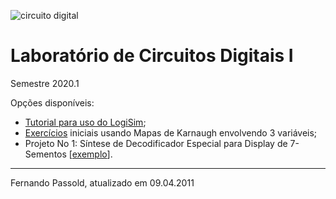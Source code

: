 ![circuito digital](https://images.unsplash.com/photo-1517077304055-6e89abbf09b0?ixlib=rb-1.2.1&ixid=MXwxMjA3fDB8MHxwaG90by1wYWdlfHx8fGVufDB8fHw%3D&auto=format&fit=crop&w=1650&q=80)

# Laboratório de Circuitos Digitais I

Semestre 2020.1

Opções disponíveis:

* [Tutorial para uso do LogiSim](Uso_LogiSim.html);
* [Exercícios](exe_mapas_K_2021_1/exemplos_mapas_K3.html) iniciais usando Mapas de Karnaugh envolvendo 3 variáveis;
* Projeto No 1: Síntese de Decodificador Especial para Display de 7-Sementos [[exemplo](exemplo_projeto_1/Projeto_no_7_exemplo.html)].



---

Fernando Passold, atualizado em 09.04.2011

